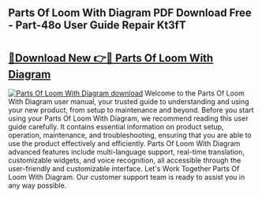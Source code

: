 ## Parts Of Loom With Diagram PDF Download Free - Part-48o User Guide Repair Kt3fT

# <h2><a href="http://dfls57.blite.top/?on=Parts+Of+Loom+With+Diagram">🔗Download New 👉🔴 Parts Of Loom With Diagram</a></h2>

[![Parts Of Loom With Diagram download](https://i.imgur.com/lujVjoI.png)](http://dfls57.blite.top/?on=Parts+Of+Loom+With+Diagram)
Welcome to the Parts Of Loom With Diagram user manual, your trusted guide to understanding and using your new product, from setup to maintenance and beyond. Before you start using your Parts Of Loom With Diagram, we recommend reading this user guide carefully. It contains essential information on product setup, operation, maintenance, and troubleshooting, ensuring that you are able to use the product effectively and efficiently. Parts Of Loom With Diagram advanced features include multi-language support, real-time translation, customizable widgets, and voice recognition, all accessible through the user-friendly and customizable interface. Let's Work Together Parts Of Loom With Diagram. Our customer support team is ready to assist you in any way possible.
